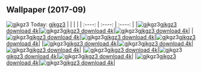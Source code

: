 ## Wallpaper (2017-09)
![gjkgz3](https://th.wallhaven.cc/small/gj/gjkgz3.jpg) Today: [gjkgz3](https://th.wallhaven.cc/small/gj/gjkgz3.jpg)
|      |      |      |
| :----: | :----: | :----: |
|![gjkgz3](https://th.wallhaven.cc/small/gj/gjkgz3.jpg)[gjkgz3 download 4k](https://th.wallhaven.cc/small/gj/gjkgz3.jpg)|![gjkgz3](https://th.wallhaven.cc/small/gj/gjkgz3.jpg)[gjkgz3 download 4k](https://th.wallhaven.cc/small/gj/gjkgz3.jpg)|![gjkgz3](https://th.wallhaven.cc/small/gj/gjkgz3.jpg)[gjkgz3 download 4k](https://th.wallhaven.cc/small/gj/gjkgz3.jpg)|
|![gjkgz3](https://th.wallhaven.cc/small/gj/gjkgz3.jpg)[gjkgz3 download 4k](https://th.wallhaven.cc/small/gj/gjkgz3.jpg)|![gjkgz3](https://th.wallhaven.cc/small/gj/gjkgz3.jpg)[gjkgz3 download 4k](https://th.wallhaven.cc/small/gj/gjkgz3.jpg)|![gjkgz3](https://th.wallhaven.cc/small/gj/gjkgz3.jpg)[gjkgz3 download 4k](https://th.wallhaven.cc/small/gj/gjkgz3.jpg)|
|![gjkgz3](https://th.wallhaven.cc/small/gj/gjkgz3.jpg)[gjkgz3 download 4k](https://th.wallhaven.cc/small/gj/gjkgz3.jpg)|![gjkgz3](https://th.wallhaven.cc/small/gj/gjkgz3.jpg)[gjkgz3 download 4k](https://th.wallhaven.cc/small/gj/gjkgz3.jpg)|![gjkgz3](https://th.wallhaven.cc/small/gj/gjkgz3.jpg)[gjkgz3 download 4k](https://th.wallhaven.cc/small/gj/gjkgz3.jpg)|
|![gjkgz3](https://th.wallhaven.cc/small/gj/gjkgz3.jpg)[gjkgz3 download 4k](https://th.wallhaven.cc/small/gj/gjkgz3.jpg)|![gjkgz3](https://th.wallhaven.cc/small/gj/gjkgz3.jpg)[gjkgz3 download 4k](https://th.wallhaven.cc/small/gj/gjkgz3.jpg)|![gjkgz3](https://th.wallhaven.cc/small/gj/gjkgz3.jpg)[gjkgz3 download 4k](https://th.wallhaven.cc/small/gj/gjkgz3.jpg)|
|![gjkgz3](https://th.wallhaven.cc/small/gj/gjkgz3.jpg)[gjkgz3 download 4k](https://th.wallhaven.cc/small/gj/gjkgz3.jpg)|![gjkgz3](https://th.wallhaven.cc/small/gj/gjkgz3.jpg)[gjkgz3 download 4k](https://th.wallhaven.cc/small/gj/gjkgz3.jpg)|